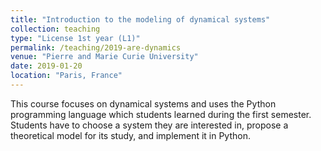 ```yaml
---
title: "Introduction to the modeling of dynamical systems"
collection: teaching
type: "License 1st year (L1)"
permalink: /teaching/2019-are-dynamics
venue: "Pierre and Marie Curie University"
date: 2019-01-20
location: "Paris, France"
---
```


This course focuses on dynamical systems and uses the Python programming language which students learned during the first semester. Students have to choose a system they are interested in, propose a theoretical model for its study, and implement it in Python.
